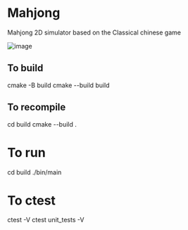 # Mahjong
Mahjong 2D simulator based on the Classical chinese game

![image](https://github.com/user-attachments/assets/dfbfdd58-40a1-4527-b893-ce110c70093d)

## To build
cmake -B build
cmake --build build

## To recompile
cd build
cmake --build .

# To run
cd build
./bin/main

# To ctest
ctest -V
ctest unit_tests -V

